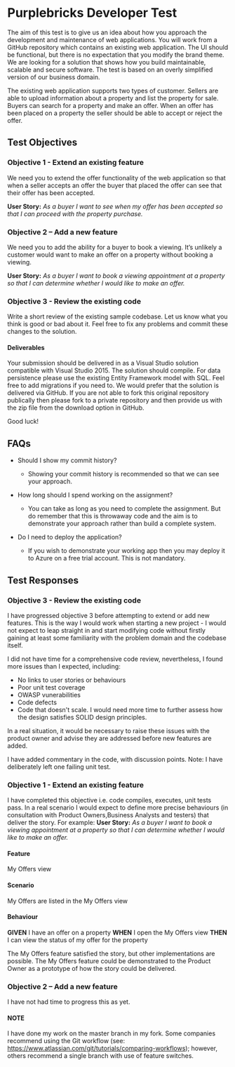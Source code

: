 # Purplebricks Developer Test

The aim of this test is to give us an idea about how you approach the development and maintenance of web applications. You will work from a GitHub repository which contains an existing web application. The UI should be functional, but there is no expectation that you modify the brand theme. We are looking for a solution that shows how you build maintainable, scalable and secure software. The test is based on an overly simplified version of our business domain.

The existing web application supports two types of customer. Sellers are able to upload information about a property and list the property for sale. Buyers can search for a property and make an offer. When an offer has been placed on a property the seller should be able to accept or reject the offer.

## Test Objectives

### Objective 1 - Extend an existing feature

We need you to extend the offer functionality of the web application so that when a seller accepts an offer the buyer that placed the offer can see that their offer has been accepted.

**User Story:** *As a buyer I want to see when my offer has been accepted so that I can proceed with the property purchase.*

### Objective 2 – Add a new feature

We need you to add the ability for a buyer to book a viewing. It’s unlikely a customer would want to make an offer on a property without booking a viewing.

**User Story:** *As a buyer I want to book a viewing appointment at a property so that I can determine whether I would like to make an offer.*

### Objective 3 - Review the existing code

Write a short review of the existing sample codebase. Let us know what you think is good or bad about it. Feel free to fix any problems and commit these changes to the solution.

#### Deliverables

Your submission should be delivered in as a Visual Studio solution compatible with Visual Studio 2015. The solution should compile. For data persistence please use the existing Entity Framework model with SQL. Feel free to add migrations if you need to. 
We would prefer that the solution is delivered via GitHub. If you are not able to fork this original repository publically then please fork to a private repository and then provide us with the zip file from the download option in GitHub.

Good luck!

## FAQs

* Should I show my commit history?
    * Showing your commit history is recommended so that we can see your approach.

* How long should I spend working on the assignment?
    * You can take as long as you need to complete the assignment. But do remember that this is throwaway code and the aim is to demonstrate your approach rather than build a complete system.

* Do I need to deploy the application?
    * If you wish to demonstrate your working app then you may deploy it to Azure on a free trial account. This is not mandatory.

## Test Responses

### Objective 3 - Review the existing code
I have progressed objective 3 before attempting to extend or add new features.
This is the way I would work when starting a new project - I would not expect to leap straight in and start modifying code without firstly gaining at least some familiarity with the problem domain and the codebase itself.

I did not have time for a comprehensive code review, nevertheless, I found more issues than I expected, including:
* No links to user stories or behaviours
* Poor unit test coverage
* OWASP vunerabilities
* Code defects
* Code that doesn't scale.
I would need more time to further assess how the design satisfies SOLID design principles.

In a real situation, it would be necessary to raise these issues with the product owner and advise they are addressed before new features are added.

I have added commentary in the code, with discussion points.
Note: I have deliberately left one failing unit test.

### Objective 1 - Extend an existing feature
I have completed this objective i.e. code compiles, executes, unit tests pass.
In a real scenario I would expect to define more precise behaviours (in consultation with Product Owners,Business Analysts and testers) that deliver the story.
For example:
**User Story:** 
*As a buyer I want to book a viewing appointment at a property so that I can determine whether I would like to make an offer.*

#### Feature
My Offers view

#### Scenario
My Offers are listed in the My Offers view

#### Behaviour
**GIVEN** I have an offer on a property
**WHEN** I open the My Offers view
**THEN** I can view the status of my offer for the property

The My Offers feature satisfied the story, but other implementations are possible.
The My Offers feature could be demonstrated to the Product Owner as a prototype of how the story could be delivered.

### Objective 2 – Add a new feature
I have not had time to progress this as yet.

#### NOTE
I have done my work on the master branch in my fork.
Some companies recommend using the Git workflow (see: https://www.atlassian.com/git/tutorials/comparing-workflows);
however, others recommend a single branch with use of feature switches.
